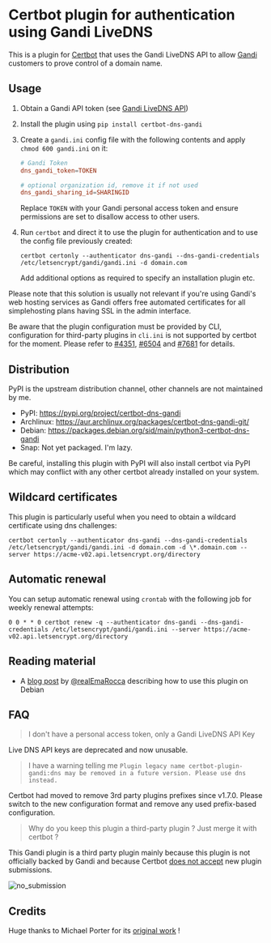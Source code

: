 # Certbot plugin for authentication using Gandi LiveDNS

This is a plugin for [Certbot](https://certbot.eff.org/) that uses the Gandi
LiveDNS API to allow [Gandi](https://www.gandi.net/)
customers to prove control of a domain name.

## Usage

1. Obtain a Gandi API token (see [Gandi LiveDNS API](https://doc.livedns.gandi.net/))

2. Install the plugin using `pip install certbot-dns-gandi`

3. Create a `gandi.ini` config file with the following contents and apply `chmod 600 gandi.ini` on it:
   ```conf
   # Gandi Token
   dns_gandi_token=TOKEN

   # optional organization id, remove it if not used
   dns_gandi_sharing_id=SHARINGID
   ```
   Replace `TOKEN` with your Gandi personal access token and ensure permissions are set
   to disallow access to other users.

4. Run `certbot` and direct it to use the plugin for authentication and to use
   the config file previously created:
   ```
   certbot certonly --authenticator dns-gandi --dns-gandi-credentials /etc/letsencrypt/gandi/gandi.ini -d domain.com
   ```
   Add additional options as required to specify an installation plugin etc.

Please note that this solution is usually not relevant if you're using Gandi's web hosting services as Gandi offers free automated certificates for all simplehosting plans having SSL in the admin interface.

Be aware that the plugin configuration must be provided by CLI, configuration for third-party plugins in `cli.ini` is not supported by certbot for the moment. Please refer to [#4351](https://github.com/certbot/certbot/issues/4351), [#6504](https://github.com/certbot/certbot/issues/6504) and [#7681](https://github.com/certbot/certbot/issues/7681) for details.

## Distribution

PyPI is the upstream distribution channel, other channels are not maintained by me.

* PyPI: https://pypi.org/project/certbot-dns-gandi
* Archlinux: https://aur.archlinux.org/packages/certbot-dns-gandi-git/
* Debian: https://packages.debian.org/sid/main/python3-certbot-dns-gandi
* Snap: Not yet packaged. I'm lazy.

Be careful, installing this plugin with PyPI will also install certbot via PyPI which may conflict with any other certbot already installed on your system.

## Wildcard certificates

This plugin is particularly useful when you need to obtain a wildcard certificate using dns challenges:

```
certbot certonly --authenticator dns-gandi --dns-gandi-credentials /etc/letsencrypt/gandi/gandi.ini -d domain.com -d \*.domain.com --server https://acme-v02.api.letsencrypt.org/directory
```

## Automatic renewal

You can setup automatic renewal using `crontab` with the following job for weekly renewal attempts:

```
0 0 * * 0 certbot renew -q --authenticator dns-gandi --dns-gandi-credentials /etc/letsencrypt/gandi/gandi.ini --server https://acme-v02.api.letsencrypt.org/directory
```

## Reading material

* A [blog post](https://www.linux.it/~ema/posts/letsencrypt-the-manual-plugin-is-not-working/) by [@realEmaRocca](https://twitter.com/realEmaRocca) describing how to use this plugin on Debian

## FAQ

> I don't have a personal access token, only a Gandi LiveDNS API Key

Live DNS API keys are deprecated and now unusable.

> I have a warning telling me `Plugin legacy name certbot-plugin-gandi:dns may be removed in a future version. Please use dns instead.`

Certbot had moved to remove 3rd party plugins prefixes since v1.7.0. Please switch to the new configuration format and remove any used prefix-based configuration.

> Why do you keep this plugin a third-party plugin ? Just merge it with certbot ?

This Gandi plugin is a third party plugin mainly because this plugin is not officially backed by Gandi and because Certbot [does not accept](https://certbot.eff.org/docs/contributing.html?highlight=propagation#writing-your-own-plugin) new plugin submissions.

![no_submission](https://user-images.githubusercontent.com/2095991/101479748-fd9da280-3952-11eb-884f-491470718f4d.png)

## Credits

Huge thanks to Michael Porter for its [original work](https://gitlab.com/sudoliyang/certbot-plugin-gandi) !
